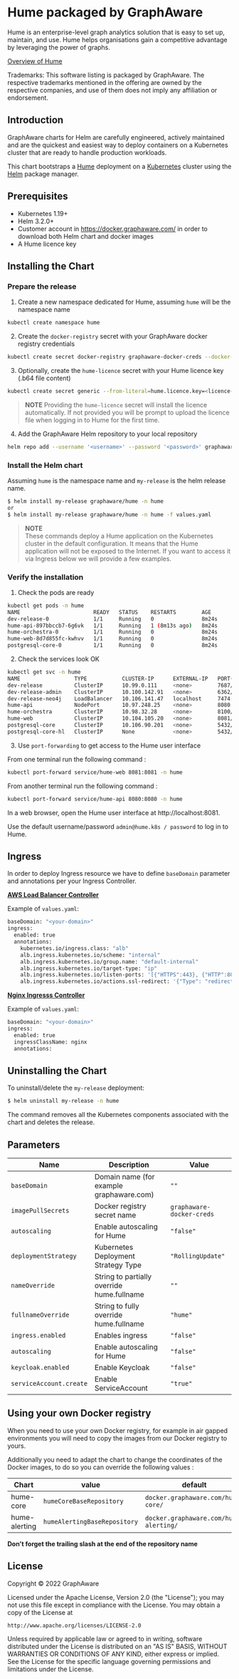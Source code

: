 <!--- app-name: Hume -->

# Hume packaged by GraphAware

Hume is an enterprise-level graph analytics solution that is easy to set up, maintain, and use. Hume helps organisations gain a competitive advantage by leveraging the power of graphs.

[Overview of Hume](https://www.graphaware.com/products/hume/)

Trademarks: This software listing is packaged by GraphAware. The respective trademarks mentioned in the offering are owned by the respective companies, and use of them does not imply any affiliation or endorsement.

## Introduction

GraphAware charts for Helm are carefully engineered, actively maintained and are the quickest and easiest way to deploy containers on a Kubernetes cluster that are ready to handle production workloads.

This chart bootstraps a [Hume](https://github.com/graphaware/hume-helm-charts) deployment on a [Kubernetes](https://kubernetes.io) cluster using the [Helm](https://helm.sh) package manager.

## Prerequisites

- Kubernetes 1.19+
- Helm 3.2.0+
- Customer account in https://docker.graphaware.com/ in order to download both Helm chart and docker images
- A Hume licence key

## Installing the Chart

### Prepare the release

1. Create a new namespace dedicated for Hume, assuming `hume` will be the namespace name
```bash
kubectl create namespace hume
```

2. Create the `docker-registry` secret with your GraphAware docker registry credentials
```bash
kubectl create secret docker-registry graphaware-docker-creds --docker-server='docker.graphaware.com' --docker-username='<username>' --docker-password='<password>' -n hume
```

3. Optionally, create the `hume-licence` secret with your Hume licence key (.b64 file content)
```bash
kubectl create secret generic --from-literal=hume.licence.key=<licence-b64-string> -n hume
```

> **NOTE**
> Providing the `hume-licence` secret will install the licence automatically. If not provided you will be prompt to upload the licence file when logging in to Hume for the first time.

4. Add the GraphAware Helm repository to your local repository
```bash
helm repo add --username '<username>' --password '<password>' graphaware https://docker.graphaware.com/chartrepo/public
```

### Install the Helm chart

Assuming `hume` is the namespace name and `my-release` is the helm release name.

```bash
$ helm install my-release graphaware/hume -n hume
or
$ helm install my-release graphaware/hume -n hume -f values.yaml
```
> **NOTE**  
> These commands deploy a Hume application on the Kubernetes cluster in the default configuration. It means that the Hume application will not be exposed to the Internet. If you want to access it via Ingress below we will provide a few examples.

### Verify the installation

1. Check the pods are ready
```bash
kubectl get pods -n hume
NAME                       READY   STATUS    RESTARTS        AGE
dev-release-0              1/1     Running   0               8m24s
hume-api-897bbccb7-6g6vk   1/1     Running   1 (8m13s ago)   8m24s
hume-orchestra-0           1/1     Running   0               8m24s
hume-web-8d7d855fc-kwhvv   1/1     Running   0               8m24s
postgresql-core-0          1/1     Running   0               8m24s
```

2. Check the services look OK

```bash
kubectl get svc -n hume
NAME                 TYPE           CLUSTER-IP      EXTERNAL-IP   PORT(S)                                        AGE
dev-release          ClusterIP      10.99.0.111     <none>        7687/TCP,7474/TCP,7473/TCP                     9m29s
dev-release-admin    ClusterIP      10.100.142.91   <none>        6362/TCP,7687/TCP,7474/TCP,7473/TCP            9m29s
dev-release-neo4j    LoadBalancer   10.106.141.47   localhost     7474:31776/TCP,7473:31964/TCP,7687:30353/TCP   9m29s
hume-api             NodePort       10.97.248.25    <none>        8080:32081/TCP                                 9m29s
hume-orchestra       ClusterIP      10.98.32.28     <none>        8100/TCP                                       9m29s
hume-web             ClusterIP      10.104.105.20   <none>        8081/TCP                                       9m29s
postgresql-core      ClusterIP      10.106.90.201   <none>        5432/TCP                                       9m29s
postgresql-core-hl   ClusterIP      None            <none>        5432/TCP                                       9m29s
```

3. Use `port-forwarding` to get access to the Hume user interface

From one terminal run the following command : 
```bash
kubectl port-forward service/hume-web 8081:8081 -n hume
```

From another terminal run the following command : 
```bash
kubectl port-forward service/hume-api 8080:8080 -n hume
```

In a web browser, open the Hume user interface at http://localhost:8081.

Use the default username/password `admin@hume.k8s / password` to log in to Hume.

## Ingress

In order to deploy Ingress resource we have to define `baseDomain` parameter and annotations per your Ingress Controller.

**[AWS Load Balancer Controller](https://kubernetes-sigs.github.io/aws-load-balancer-controller/v2.4/)**

Example of `values.yaml`:
```bash
baseDomain: "<your-domain>"
ingress:
  enabled: true
  annotations:
    kubernetes.io/ingress.class: "alb"
    alb.ingress.kubernetes.io/scheme: "internal"
    alb.ingress.kubernetes.io/group.name: "default-internal"
    alb.ingress.kubernetes.io/target-type: "ip"
    alb.ingress.kubernetes.io/listen-ports: '[{"HTTPS":443}, {"HTTP":80}]'
    alb.ingress.kubernetes.io/actions.ssl-redirect: '{"Type": "redirect", "RedirectConfig": { "Protocol": "HTTPS", "Port": "443", "StatusCode": "HTTP_301"}}'
```

**[Nginx Ingresss Controller](https://kubernetes.github.io/ingress-nginx/)**

Example of `values.yaml`:
```bash
baseDomain: "<your-domain>"
ingress:
  enabled: true
  ingressClassName: nginx
  annotations:
```
## Uninstalling the Chart

To uninstall/delete the `my-release` deployment:

```bash
$ helm uninstall my-release -n hume
```
The command removes all the Kubernetes components associated with the chart and deletes the release.
## Parameters

| Name                      | Description                                                                         | Value                             |
| ------------------------- | ----------------------------------------------------------------------------------- | --------------------------------- |
| `baseDomain`              | Domain name (for example graphaware.com)                                            | `""`                              |
| `imagePullSecrets`        | Docker registry secret name                                                         | `graphaware-docker-creds`         |
| `autoscaling`             | Enable autoscaling for Hume                                                         | `"false"`                         |
| `deploymentStrategy`      | Kubernetes Deployment Strategy Type                                                 | `"RollingUpdate"`                 |
| `nameOverride`            | String to partially override hume.fullname                                          | `""`                              |
| `fullnameOverride`        | String to fully override hume.fullname                                              | `"hume"`                          |
| `ingress.enabled`         | Enables ingress                                                                     | `"false"`                         |
| `autoscaling`             | Enable autoscaling for Hume                                                         | `"false"`                         |
| `keycloak.enabled`        | Enable Keycloak                                                                     | `"false"`                         |
| `serviceAccount.create`   | Enable ServiceAccount                                                               | `"true"`                          |

## Using your own Docker registry

When you need to use your own Docker registry, for example in air gapped environments you will need to copy the images from our Docker registry to yours.

Additionally you need to adapt the chart to change the coordinates of the Docker images, to do so you can 
override the following values : 

| Chart | value | default | override |
| --- | --- | --- | --- |
| hume-core | `humeCoreBaseRepository` | `docker.graphaware.com/hume-core/` | `your-docker-domain.example/` |
| hume-alerting | `humeAlertingBaseRepository` | `docker.graphaware.com/hume-alerting/` | `your-docker-domain.example/` |

**Don't forget the trailing slash at the end of the repository name**


## License

Copyright &copy; 2022 GraphAware

Licensed under the Apache License, Version 2.0 (the "License");
you may not use this file except in compliance with the License.
You may obtain a copy of the License at

    http://www.apache.org/licenses/LICENSE-2.0

Unless required by applicable law or agreed to in writing, software
distributed under the License is distributed on an "AS IS" BASIS,
WITHOUT WARRANTIES OR CONDITIONS OF ANY KIND, either express or implied.
See the License for the specific language governing permissions and
limitations under the License.
